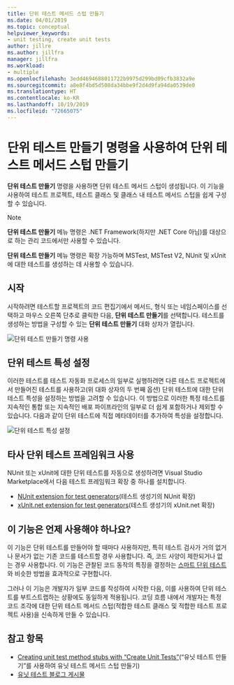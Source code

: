 ```yaml
---
title: 단위 테스트 메서드 스텁 만들기
ms.date: 04/01/2019
ms.topic: conceptual
helpviewer_keywords:
- unit testing, create unit tests
author: jillre
ms.author: jillfra
manager: jillfra
ms.workload:
- multiple
ms.openlocfilehash: 3edd4694688011722b9975d299bd09cfb3832a9e
ms.sourcegitcommit: a8e8f4bd5d508da34bbe9f2d4d9fa94da0539de0
ms.translationtype: HT
ms.contentlocale: ko-KR
ms.lasthandoff: 10/19/2019
ms.locfileid: "72665075"
---
```

# <a name="create-unit-test-method-stubs-with-the-create-unit-tests-command"></a>단위 테스트 만들기 명령을 사용하여 단위 테스트 메서드 스텁 만들기

**단위 테스트 만들기** 명령을 사용하면 단위 테스트 메서드 스텁이 생성됩니다. 이 기능을 사용하여 테스트 프로젝트, 테스트 클래스 및 클래스 내 테스트 메서드 스텁을 쉽게 구성할 수 있습니다.

> [!NOTE]
> **단위 테스트 만들기** 메뉴 명령은 .NET Framework(하지만 .NET Core 아님)를 대상으로 하는 관리 코드에서만 사용할 수 있습니다.

**단위 테스트 만들기** 메뉴 명령은 확장 가능하며 MSTest, MSTest V2, NUnit 및 xUnit에 대한 테스트를 생성하는 데 사용할 수 있습니다.

## <a name="get-started"></a>시작

시작하려면 테스트할 프로젝트의 코드 편집기에서 메서드, 형식 또는 네임스페이스를 선택하고 마우스 오른쪽 단추로 클릭한 다음, **단위 테스트 만들기**를 선택합니다. 테스트를 생성하는 방법을 구성할 수 있는 **단위 테스트 만들기** 대화 상자가 열립니다.

![단위 테스트 만들기 명령 사용](media/createunittestcommand.png)

## <a name="set-unit-test-traits"></a>단위 테스트 특성 설정

이러한 테스트를 테스트 자동화 프로세스의 일부로 실행하려면 다른 테스트 프로젝트에서 만들어진 테스트를 사용하고(위 대화 상자의 두 번째 옵션) 단위 테스트에 대한 단위 테스트 특성을 설정하는 방법을 고려할 수 있습니다. 이 방법으로 이러한 특정 테스트를 지속적인 통합 또는 지속적인 배포 파이프라인의 일부로 더 쉽게 포함하거나 제외할 수 있습니다. 다음과 같이 단위 테스트에 직접 메타데이터를 추가하여 특성을 설정합니다.

![단위 테스트 특성 설정](media/createunittest.png)

## <a name="use-third-party-unit-test-frameworks"></a>타사 단위 테스트 프레임워크 사용

NUnit 또는 xUnit에 대한 단위 테스트를 자동으로 생성하려면 Visual Studio Marketplace에서 다음 테스트 프레임워크 확장 중 하나를 설치합니다.

* [NUnit extension for test generators](https://marketplace.visualstudio.com/items?itemName=NUnitDevelopers.TestGeneratorNUnitextension)(테스트 생성기의 NUnit 확장)
* [xUnit.net extension for test generators](https://marketplace.visualstudio.com/items?itemName=BradWilson.xUnitnetTestExtensions)(테스트 생성기의 xUnit.net 확장)

## <a name="when-should-i-use-this-feature"></a>이 기능은 언제 사용해야 하나요?

이 기능은 단위 테스트를 만들어야 할 때마다 사용하지만, 특히 테스트 검사가 거의 없거나 문서가 없는 기존 코드를 테스트할 경우 사용합니다. 즉, 코드 사양이 제한되거나 없는 경우 사용합니다. 이 기능은 관찰된 코드 동작의 특징을 결정하는 [스마트 단위 테스트](https://devblogs.microsoft.com/devops/introducing-smart-unit-tests/)와 비슷한 방법을 효과적으로 구현합니다.

그러나 이 기능은 개발자가 일부 코드를 작성하여 시작한 다음, 이를 사용하여 단위 테스트를 부트스트랩하는 상황에도 동일하게 적용됩니다. 코딩 흐름 내에서 개발자는 특정 코드 조각에 대한 단위 테스트 메서드 스텁(적합한 테스트 클래스 및 적합한 테스트 프로젝트 사용)을 신속하게 만들 수 있습니다.

## <a name="see-also"></a>참고 항목

- [Creating unit test method stubs with “Create Unit Tests”](https://devblogs.microsoft.com/devops/creating-unit-test-method-stubs-with-create-unit-tests/)(“유닛 테스트 만들기”를 사용하여 유닛 테스트 메서드 스텁 만들기)
- [유닛 테스트 블로그 게시물](https://devblogs.microsoft.com/devops/?s=unit+testing)

